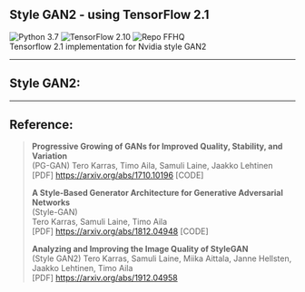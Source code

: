 ## Style GAN2 - using TensorFlow 2.1  
![Python 3.7](https://img.shields.io/badge/python-3.7-green.svg?style=plastic)
![TensorFlow 2.10](https://img.shields.io/badge/tensorflow-2.10-green.svg?style=plastic)
![Repo FFHQ](https://img.shields.io/badge/Repository-FFHQ-green.svg?style=plastic)  
Tensorflow 2.1 implementation for Nvidia style GAN2

----
## Style GAN2:  

----
## Reference:
> **Progressive Growing of GANs for Improved Quality, Stability, and Variation**  
> (PG-GAN)
> Tero Karras, Timo Aila, Samuli Laine, Jaakko Lehtinen  
> [PDF] https://arxiv.org/abs/1710.10196 [CODE]  
>
> **A Style-Based Generator Architecture for Generative Adversarial Networks**  
> (Style-GAN)  
> Tero Karras, Samuli Laine, Timo Aila  
> [PDF] https://arxiv.org/abs/1812.04948 [CODE]  
>
> **Analyzing and Improving the Image Quality of StyleGAN**  
> (Style GAN2)
> Tero Karras, Samuli Laine, Miika Aittala, Janne Hellsten, Jaakko Lehtinen, Timo Aila  
> [PDF] https://arxiv.org/abs/1912.04958 



